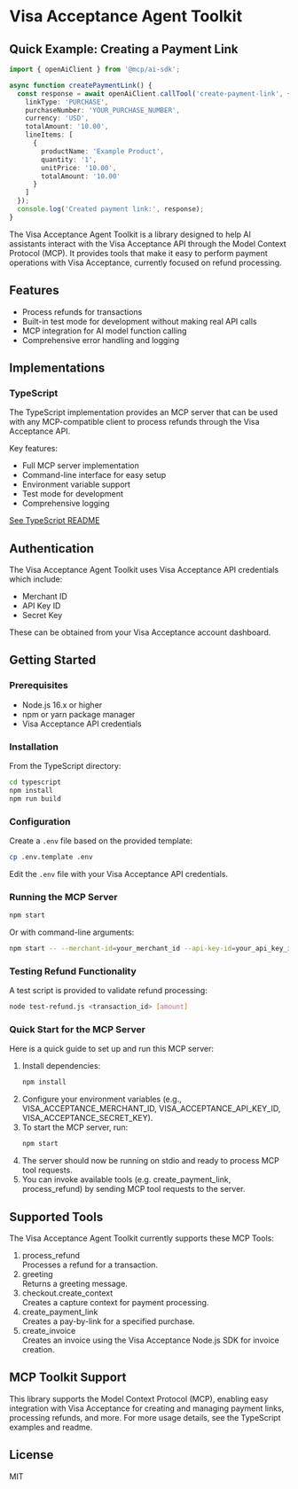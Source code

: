 # Visa Acceptance Agent Toolkit

## Quick Example: Creating a Payment Link

```typescript
import { openAiClient } from '@mcp/ai-sdk';

async function createPaymentLink() {
  const response = await openAiClient.callTool('create-payment-link', {
    linkType: 'PURCHASE',
    purchaseNumber: 'YOUR_PURCHASE_NUMBER',
    currency: 'USD',
    totalAmount: '10.00',
    lineItems: [
      {
        productName: 'Example Product',
        quantity: '1',
        unitPrice: '10.00',
        totalAmount: '10.00'
      }
    ]
  });
  console.log('Created payment link:', response);
}
```

The Visa Acceptance Agent Toolkit is a library designed to help AI assistants interact with the Visa Acceptance API through the Model Context Protocol (MCP). It provides tools that make it easy to perform payment operations with Visa Acceptance, currently focused on refund processing.

## Features

- Process refunds for transactions
- Built-in test mode for development without making real API calls
- MCP integration for AI model function calling
- Comprehensive error handling and logging

## Implementations

### TypeScript

The TypeScript implementation provides an MCP server that can be used with any MCP-compatible client to process refunds through the Visa Acceptance API.

Key features:
- Full MCP server implementation
- Command-line interface for easy setup
- Environment variable support
- Test mode for development
- Comprehensive logging

[See TypeScript README](./typescript/README.md)

## Authentication

The Visa Acceptance Agent Toolkit uses Visa Acceptance API credentials which include:
- Merchant ID
- API Key ID 
- Secret Key

These can be obtained from your Visa Acceptance account dashboard.

## Getting Started

### Prerequisites

- Node.js 16.x or higher
- npm or yarn package manager
- Visa Acceptance API credentials

### Installation

From the TypeScript directory:

```bash
cd typescript
npm install
npm run build
```

### Configuration

Create a `.env` file based on the provided template:

```bash
cp .env.template .env
```

Edit the `.env` file with your Visa Acceptance API credentials.

### Running the MCP Server

```bash
npm start
```

Or with command-line arguments:

```bash
npm start -- --merchant-id=your_merchant_id --api-key-id=your_api_key_id --secret-key=your_secret_key
```

### Testing Refund Functionality

A test script is provided to validate refund processing:

```bash
node test-refund.js <transaction_id> [amount]
```

### Quick Start for the MCP Server

Here is a quick guide to set up and run this MCP server:

1. Install dependencies:
   ```bash
   npm install
   ```
2. Configure your environment variables (e.g., VISA_ACCEPTANCE_MERCHANT_ID, VISA_ACCEPTANCE_API_KEY_ID, VISA_ACCEPTANCE_SECRET_KEY).
3. To start the MCP server, run:
   ```bash
   npm start
   ```
4. The server should now be running on stdio and ready to process MCP tool requests.
5. You can invoke available tools (e.g. create_payment_link, process_refund) by sending MCP tool requests to the server.

## Supported Tools

The Visa Acceptance Agent Toolkit currently supports these MCP Tools:

1. process_refund  
   Processes a refund for a transaction.
2. greeting  
   Returns a greeting message.
3. checkout.create_context  
   Creates a capture context for payment processing.
4. create_payment_link  
   Creates a pay-by-link for a specified purchase.
5. create_invoice  
   Creates an invoice using the Visa Acceptance Node.js SDK for invoice creation.

## MCP Toolkit Support

This library supports the Model Context Protocol (MCP), enabling easy integration with Visa Acceptance for creating and managing payment links, processing refunds, and more. For more usage details, see the TypeScript examples and readme.

## License

MIT
